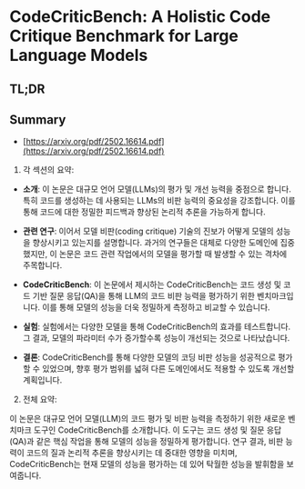 # CodeCriticBench: A Holistic Code Critique Benchmark for Large Language Models
## TL;DR
## Summary
- [https://arxiv.org/pdf/2502.16614.pdf](https://arxiv.org/pdf/2502.16614.pdf)

1. 각 섹션의 요약:

- **소개**: 이 논문은 대규모 언어 모델(LLMs)의 평가 및 개선 능력을 중점으로 합니다. 특히 코드를 생성하는 데 사용되는 LLMs의 비판 능력의 중요성을 강조합니다. 이를 통해 코드에 대한 정밀한 피드백과 향상된 논리적 추론을 가능하게 합니다.

- **관련 연구**: 이어서 모델 비판(coding critique) 기술의 진보가 어떻게 모델의 성능을 향상시키고 있는지를 설명합니다. 과거의 연구들은 대체로 다양한 도메인에 집중했지만, 이 논문은 코드 관련 작업에서의 모델을 평가할 때 발생할 수 있는 격차에 주목합니다.

- **CodeCriticBench**: 이 논문에서 제시하는 CodeCriticBench는 코드 생성 및 코드 기반 질문 응답(QA)을 통해 LLM의 코드 비판 능력을 평가하기 위한 벤치마크입니다. 이를 통해 모델의 성능을 더욱 정밀하게 측정하고 비교할 수 있습니다.

- **실험**: 실험에서는 다양한 모델을 통해 CodeCriticBench의 효과를 테스트합니다. 그 결과, 모델의 파라미터 수가 증가할수록 성능이 개선되는 것으로 나타났습니다.

- **결론**: CodeCriticBench를 통해 다양한 모델의 코딩 비판 성능을 성공적으로 평가할 수 있었으며, 향후 평가 범위를 넓혀 다른 도메인에서도 적용할 수 있도록 개선할 계획입니다.

2. 전체 요약:

이 논문은 대규모 언어 모델(LLM)의 코드 평가 및 비판 능력을 측정하기 위한 새로운 벤치마크 도구인 CodeCriticBench를 소개합니다. 이 도구는 코드 생성 및 질문 응답(QA)과 같은 핵심 작업을 통해 모델의 성능을 정밀하게 평가합니다. 연구 결과, 비판 능력이 코드의 질과 논리적 추론을 향상시키는 데 중대한 영향을 미치며, CodeCriticBench는 현재 모델의 성능을 평가하는 데 있어 탁월한 성능을 발휘함을 보여줍니다.